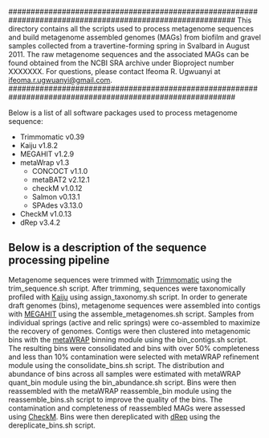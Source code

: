 ###########################################################################################################
This directory contains all the scripts used to process metagenome sequences and build metagenome assembled 
genomes (MAGs) from biofilm and gravel samples collected from a travertine-forming spring in Svalbard in 
August 2011. The raw metagenome sequences and the associated MAGs can be found obtained from the NCBI SRA 
archive under Bioproject number XXXXXXX. For questions, please contact Ifeoma R. Ugwuanyi at 
ifeoma.r.ugwuanyi@gmail.com.
###########################################################################################################

Below is a list of all software packages used to process metagenome sequence: <br />
* Trimmomatic v0.39 <br />
* Kaiju v1.8.2 <br />
* MEGAHIT v1.2.9 <br />
* metaWrap v1.3 <br />
	* CONCOCT v1.1.0 <br />
	* metaBAT2 v2.12.1 <br />
	* checkM v1.0.12 <br />
	* Salmon v0.13.1 <br />
	* SPAdes v3.13.0 <br />
* CheckM v1.0.13 <br />
* dRep v3.4.2 <br />


## Below is a description of the sequence processing pipeline
Metagenome sequences were trimmed with [Trimmomatic](https://github.com/usadellab/Trimmomatic) using the trim_sequence.sh script. 
After trimming, sequences were taxonomically profiled with [Kaiju](https://github.com/bioinformatics-centre/kaiju) using 
assign_taxonomy.sh script. In order to generate draft genomes (bins), metagenome sequences were assembled into contigs with 
[MEGAHIT](https://github.com/voutcn/megahit) using the assemble_metagenomes.sh script. Samples from individual springs (active and relic springs) 
were co-assembled to maximize the recovery of genomes. Contigs were then clustered into metagenomic bins with the [metaWRAP](https://github.com/bxlab/metaWRAP)
binning module using the bin_contigs.sh script. The resulting bins were consolidated and bins with over 50% completeness and less than 10% contamination were 
selected with metaWRAP refinement module using the consolidate_bins.sh script. The distribution and abundance of bins across all samples were estimated 
with metaWRAP quant_bin module using the bin_abundance.sh script. Bins were then reassembled with the metaWRAP reassemble_bin module using the reassemble_bins.sh 
script to improve the quality of the bins. The contamination and completeness of reassembled MAGs were assessed using [CheckM](https://github.com/Ecogenomics/CheckM).
Bins were then dereplicated with [dRep](https://github.com/MrOlm/drep) using the dereplicate_bins.sh script.
